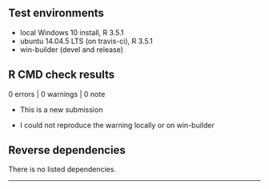 ## Test environments
* local Windows 10 install, R 3.5.1
* ubuntu 14.04.5 LTS (on travis-ci), R 3.5.1
* win-builder (devel and release)

## R CMD check results

0 errors | 0 warnings | 0 note

* This is a new submission

* I could not reproduce the warning locally or on win-builder

## Reverse dependencies

There is no listed dependencies.

---